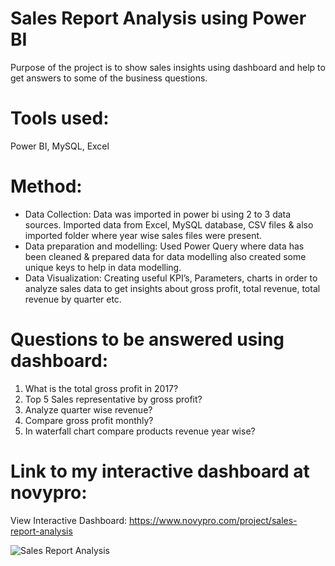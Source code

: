 # Sales Report Analysis using Power BI 
Purpose of the project is to show sales insights using dashboard and help to get answers to some of the business questions.

# Tools used:
Power BI, MySQL, Excel

# Method:
* Data Collection: Data was imported in power bi using 2 to 3 data sources. Imported data from Excel, MySQL database, CSV files & also imported folder where year wise sales files were present.
* Data preparation and modelling: Used Power Query where data has been cleaned & prepared data for data modelling also created some unique keys to help in data modelling.
* Data Visualization: Creating useful KPI’s, Parameters, charts in order to analyze sales data to get insights about gross profit, total revenue, total revenue by quarter etc.

# Questions to be answered using dashboard:
1. What is the total gross profit in 2017?
2. Top 5 Sales representative by gross profit?
3. Analyze quarter wise revenue?
4. Compare gross profit monthly?
5. In waterfall chart compare products revenue year wise?

# Link to my interactive dashboard at novypro:

View Interactive Dashboard: https://www.novypro.com/project/sales-report-analysis

![Sales Report Analysis](https://user-images.githubusercontent.com/87359806/207054064-c0e9641f-d56d-41be-9eb4-74f22b127baf.PNG)



